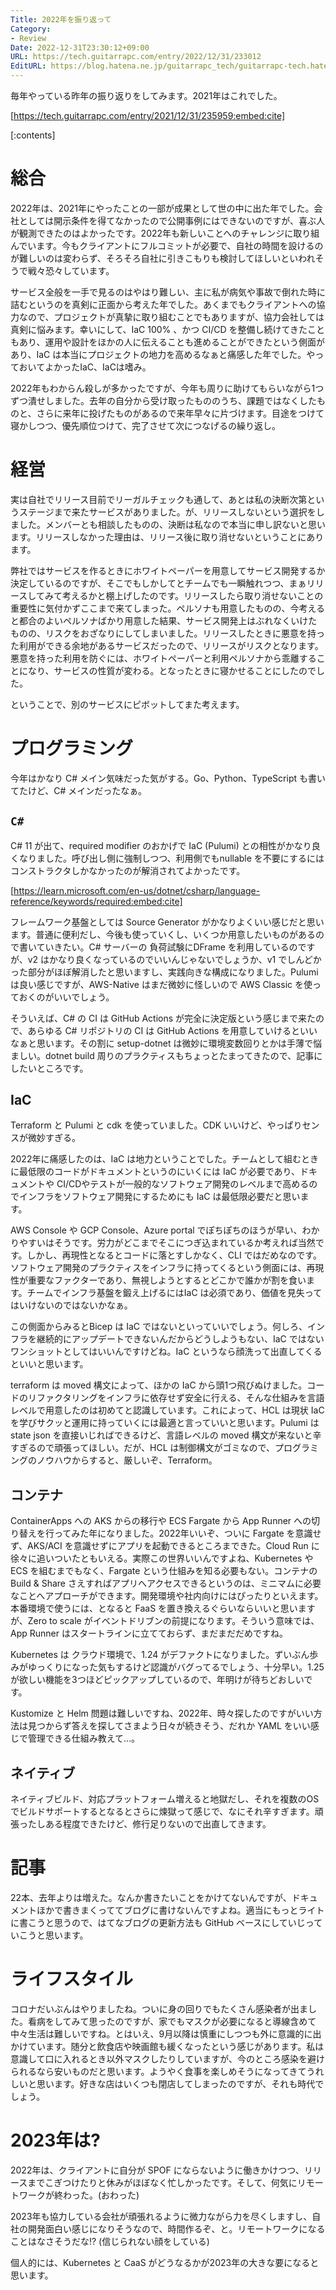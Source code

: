 ```yaml
---
Title: 2022年を振り返って
Category:
- Review
Date: 2022-12-31T23:30:12+09:00
URL: https://tech.guitarrapc.com/entry/2022/12/31/233012
EditURL: https://blog.hatena.ne.jp/guitarrapc_tech/guitarrapc-tech.hatenablog.com/atom/entry/4207112889949967032
---
```


毎年やっている昨年の振り返りをしてみます。2021年はこれでした。

[https://tech.guitarrapc.com/entry/2021/12/31/235959:embed:cite]

[:contents]

# 総合

2022年は、2021年にやったことの一部が成果として世の中に出た年でした。会社としては開示条件を得てなかったので公開事例にはできないのですが、喜ぶ人が観測できたのはよかったです。2022年も新しいことへのチャレンジに取り組んでいます。今もクライアントにフルコミットが必要で、自社の時間を設けるのが難しいのは変わらず、そろそろ自社に引きこもりも検討してほしいといわれそうで戦々恐々しています。

サービス全般を一手で見るのはやはり難しい、主に私が病気や事故で倒れた時に詰むというのを真剣に正面から考えた年でした。あくまでもクライアントへの協力なので、プロジェクトが真摯に取り組むことでもありますが、協力会社しては真剣に悩みます。幸いにして、IaC 100% 、かつ CI/CD を整備し続けてきたこともあり、運用や設計をほかの人に伝えることも進めることができたという側面があり、IaC は本当にプロジェクトの地力を高めるなぁと痛感した年でした。やっておいてよかったIaC、IaCは嗜み。

2022年もわからん殺しが多かったですが、今年も周りに助けてもらいながら1つずつ潰せしました。去年の自分から受け取ったもののうち、課題ではなくしたものと、さらに来年に投げたものがあるので来年早々に片づけます。目途をつけて寝かしつつ、優先順位つけて、完了させて次につなげるの繰り返し。

# 経営

実は自社でリリース目前でリーガルチェックも通して、あとは私の決断次第というステージまで来たサービスがありました。が、リリースしないという選択をしました。メンバーとも相談したものの、決断は私なので本当に申し訳ないと思います。リリースしなかった理由は、リリース後に取り消せないということにあります。

弊社ではサービスを作るときにホワイトペーパーを用意してサービス開発するか決定しているのですが、そこでもしかしてとチームでも一瞬触れつつ、まぁリリースしてみて考えるかと棚上げしたのです。リリースしたら取り消せないことの重要性に気付かずここまで来てしまった。ペルソナも用意したものの、今考えると都合のよいペルソナばかり用意した結果、サービス開発上はぶれなくいけたものの、リスクをおざなりにしてしまいました。リリースしたときに悪意を持った利用ができる余地があるサービスだったので、リリースがリスクとなります。悪意を持った利用を防ぐには、ホワイトペーパーと利用ペルソナから乖離することになり、サービスの性質が変わる。となったときに寝かせることにしたのでした。

ということで、別のサービスにピボットしてまた考えます。

# プログラミング

今年はかなり C# メイン気味だった気がする。Go、Python、TypeScript も書いてたけど、C# メインだったなぁ。

## `C#`

C# 11 が出て、required modifier のおかげで IaC (Pulumi) との相性がかなり良くなりました。呼び出し側に強制しつつ、利用側でもnullable を不要にするにはコンストラクタしかなかったのが解消されてよかったです。

[https://learn.microsoft.com/en-us/dotnet/csharp/language-reference/keywords/required:embed:cite]

フレームワーク基盤としては Source Generator がかなりよくいい感じだと思います。普通に便利だし、今後も使っていくし、いくつか用意したいものがあるので書いていきたい。C# サーバーの 負荷試験にDFrame を利用しているのですが、v2 はかなり良くなっているのでいいんじゃないでしょうか、v1 でしんどかった部分がほぼ解消したと思いますし、実践向きな構成になりました。Pulumi は良い感じですが、AWS-Native はまだ微妙に怪しいので AWS Classic を使っておくのがいいでしょう。

そういえば、C# の CI は GitHub Actions が完全に決定版という感じまで来たので、あらゆる C# リポジトリの CI は GitHub Actions を用意していけるといいなぁと思います。その割に setup-dotnet は微妙に環境変数回りとかは手薄で悩ましい。dotnet build 周りのプラクティスもちょっとたまってきたので、記事にしたいところです。

## IaC

Terraform と Pulumi と cdk を使っていました。CDK いいけど、やっぱりセンスが微妙すぎる。

2022年に痛感したのは、IaC は地力ということでした。チームとして組むときに最低限のコードがドキュメントというのにいくには IaC が必要であり、ドキュメントや CI/CDやテストが一般的なソフトウェア開発のレベルまで高めるのでインフラをソフトウェア開発にするためにも IaC は最低限必要だと思います。

AWS Console や GCP Console、Azure portal でぽちぽちのほうが早い、わかりやすいはそうです。労力がどこまでそこにつぎ込まれているか考えれば当然です。しかし、再現性となるとコードに落とすしかなく、CLI ではだめなのです。ソフトウェア開発のプラクティスをインフラに持ってくるという側面には、再現性が重要なファクターであり、無視しようとするとどこかで誰かが割を食います。チームでインフラ基盤を鍛え上げるにはIaC は必須であり、価値を見失ってはいけないのではないかなぁ。

この側面からみるとBicep は IaC ではないといっていいでしょう。何しろ、インフラを継続的にアップデートできないんだからどうしようもない、IaC ではないワンショットとしてはいいんですけどね。IaC というなら顔洗って出直してくるといいと思います。

terraform は moved 構文によって、ほかの IaC から頭1つ飛びぬけました。コードのリファクタリングをインフラに依存せず安全に行える、そんな仕組みを言語レベルで用意したのは初めてと認識しています。これによって、HCL は現状 IaC を学びサクッと運用に持っていくには最適と言っていいと思います。Pulumi は state json を直接いじればできるけど、言語レベルの moved 構文が来ないと辛すぎるので頑張ってほしい。だが、HCL は制御構文がゴミなので、プログラミングのノウハウからすると、厳しいぞ、Terraform。

## コンテナ

ContainerApps への AKS からの移行や ECS Fargate から App Runner への切り替えを行ってみた年になりました。2022年いいぞ、ついに Fargate を意識せず、AKS/ACI を意識せずにアプリを起動できるところまできた。Cloud Run に徐々に追いついたともいえる。実際この世界いいんですよね、Kubernetes や ECS を組むまでもなく、Fargate という仕組みを知る必要もない。コンテナの Build & Share さえすればアプリへアクセスできるというのは、ミニマムに必要なことへアプローチができます。開発環境や社内向けにはぴったりといえます。本番環境で使うには、となると FaaS を置き換えるぐらいならいいと思いますが、Zero to scale がイベントドリブンの前提になります。そういう意味では、App Runner はスタートラインに立てておらず、まだまだだめですね。

Kubernetes は クラウド環境で、1.24 がデファクトになりました。ずいぶん歩みがゆっくりになった気もするけど認識がバグってるでしょう、十分早い。1.25 が欲しい機能を3つほどピックアップしているので、年明けが待ちどおしいです。

Kustomize と Helm 問題は難しいですね、2022年、時々探したのですがいい方法は見つからず答えを探してさまよう日々が続きそう、だれか YAML をいい感じで管理できる仕組み教えて...。

## ネイティブ

ネイティブビルド、対応プラットフォーム増えると地獄だし、それを複数のOS でビルドサポートするとなるとさらに煉獄って感じで、なにそれ辛すぎます。頑張ったしある程度できたけど、修行足りないので出直してきます。

# 記事

22本、去年よりは増えた。なんか書きたいことをかけてないんですが、ドキュメントほかで書きまくっててブログに書けないんですよね。適当にもっとライトに書こうと思うので、はてなブログの更新方法も GitHub ベースにしていじっていこうと思います。

# ライフスタイル

コロナだいぶんはやりましたね。ついに身の回りでもたくさん感染者が出ました。看病をしてみて思ったのですが、家でもマスクが必要になると導線含めて中々生活は難しいですね。とはいえ、9月以降は慎重にしつつも外に意識的に出かけています。随分と飲食店や映画館も緩くなったという感じがあります。私は意識して口に入れるとき以外マスクしたりしていますが、今のところ感染を避けられるなら安いものだと思います。ようやく食事を楽しめそうになってきてうれしいと思います。好きな店はいくつも閉店してしまったのですが、それも時代でしょう。

# 2023年は?

2022年は、クライアントに自分が SPOF にならないように働きかけつつ、リリースまでこぎつけたりと休みがほぼなく忙しかったです。そして、何気にリモートワークが終わった。(おわった)

2023年も協力している会社が頑張れるように微力ながら力を尽くしますし、自社の開発面白い感じになりそうなので、時間作るぞ、と。リモートワークになることはなさそうだな!? (信じられない顔をしている)

個人的には、Kubernetes と CaaS がどうなるかが2023年の大きな要になると思います。
